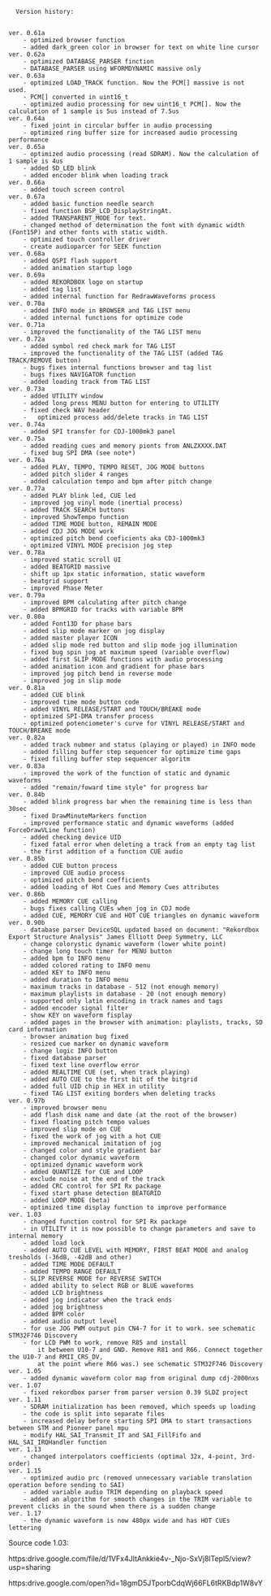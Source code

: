 
      Version history:
      
      
	ver. 0.61a
		- optimized browser function
		- added dark_green color in browser for text on white line cursor 
	ver. 0.62a
		- optimized DATABASE_PARSER finction
		- DATABASE_PARSER using WFORMDYNAMIC massive only 
	ver. 0.63a
		- optimized LOAD_TRACK function. Now the PCM[] massive is not used.
		- PCM[] converted in uint16_t
		- optimized audio processing for new uint16_t PCM[]. Now the calculation of 1 sample is 5us instead of 7.5us 
	ver. 0.64a
		- fixed joint in circular buffer in audio processing
		- optimized ring buffer size for increased audio processing performance
	ver. 0.65a
		- optimized audio processing (read SDRAM). Now the calculation of 1 sample is 4us 
	 	- added SD_LED blink
		- added encoder blink when loading track
	ver. 0.66a
		- added touch screen control
	ver. 0.67a
		- added basic function needle search
		- fixed function BSP_LCD_DisplayStringAt. 
		- added TRANSPARENT_MODE for text. 
		- changed method of determination the font with dynamic width (Font15P) and other fonts with static width.  
		- optimized touch controller driver
		- create audioparcer for SEEK function
	ver. 0.68a
		- added QSPI flash support
		- added animation startup logo
	ver. 0.69a
		- added REKORDBOX logo on startup
		- added tag list 
		- added internal function for RedrawWaveforms process 
	ver. 0.70a
		- added INFO mode in BROWSER and TAG LIST menu
		- added internal functions for optimize code
	ver. 0.71a
		- improved the functionality of the TAG LIST menu
	ver. 0.72a
		- added symbol red check mark for TAG LIST
		- improved the functionality of the TAG LIST (added TAG TRACK/REMOVE button)
		- bugs fixes internal functions browser and tag list
		- bugs fixes NAVIGATOR function
		- added loading track from TAG LIST
	ver. 0.73a
		- added UTILITY window
		- added long press MENU button for entering to UTILITY
		- fixed check WAV header
		-	optimized process add/delete tracks in TAG LIST
	ver. 0.74a
		- added SPI transfer for CDJ-1000mk3 panel
	ver. 0.75a
		- added reading cues and memory pionts from ANLZXXXX.DAT
		- fixed bug SPI DMA (see note*) 
	ver. 0.76a
		- added PLAY, TEMPO, TEMPO RESET, JOG MODE buttons
		- added pitch slider 4 ranges
		- added calculation tempo and bpm after pitch change
	ver. 0.77a
		- added PLAY blink led, CUE led
		- improved jog vinyl mode (inertial process)
		- added TRACK SEARCH buttons
		- improved ShowTempo function
		- added TIME MODE button, REMAIN MODE
		- added CDJ JOG MODE work
		- optimized pitch bend coeficients aka CDJ-1000mk3
		- optimized VINYL MODE precision jog step
	ver. 0.78a
		- improved static scroll UI
		- added BEATGRID massive
		- shift up 1px static information, static waveform 
		- beatgrid support
		- improved Phase Meter
	ver. 0.79a
		- improved BPM calculating after pitch change
		- added BPMGRID for tracks with variable BPM 
	ver. 0.80a
		- added Font13D for phase bars
		- added slip mode marker on jog display
		- added master player ICON
		- added slip mode red button and slip mode jog illumination
		- fixed bug spin jog at maximum speed (variable overflow)
		- added first SLIP MODE functions with audio processing
		- added animation icon and gradient for phase bars
		- improved jog pitch bend in reverse mode
		- improved jog in slip mode
	ver. 0.81a
		- added CUE blink
		- improved time mode button code
		- added VINYL RELEASE/START and TOUCH/BREAKE mode 
		- optimized SPI-DMA transfer process
		- optimized potenciometer's curve for VINYL RELEASE/START and TOUCH/BREAKE mode
	ver. 0.82a
		- added track nubmer and status (playing or played) in INFO mode
		- added filling buffer step sequencer for optimize time gaps
		- fixed filling buffer step sequencer algoritm
	ver. 0.83a
		- improved the work of the function of static and dynamic waveforms
		- added "remain/foward time style" for progress bar
	ver. 0.84b
		- added blink progress bar when the remaining time is less than 30sec
		- fixed DrawMinuteMarkers function
		- improved performance static and dynamic waveforms (added ForceDrawVLine function)
		- added checking device UID 
		- fixed fatal error when deleting a track from an empty tag list
		- the first addition of a function CUE audio
	ver. 0.85b
		- added CUE button process
		- improved CUE audio process
		- optimized pitch bend coefficients
		- added loading of Hot Cues and Memory Cues attributes
	ver. 0.86b
		- added MEMORY CUE calling
		- bugs fixes calling CUEs when jog in CDJ mode
		- added CUE, MEMORY CUE and HOT CUE triangles on dynamic waveform
	ver. 0.90b
		- database parser DeviceSQL updated based on document: "Rekordbox Export Structure Analysis" James Elliott Deep Symmetry, LLC
		- change colorystic dynamic waveform (lower white point)
		- change long touch timer for MENU button
		- added bpm to INFO menu
		- added colored rating to INFO menu
		- added KEY to INFO menu
		- added duration to INFO menu
		- maximum tracks in database - 512 (not enough memory)
		- maximum playlists in database - 20 (not enough memory)
		- supported only latin encoding in track names and tags
		- added encoder signal filter
		- show KEY on waveform fisplay
		- added pages in the browser with animation: playlists, tracks, SD card information
		- browser animation bug fixed
		- resized cue marker on dynamic waveform
		- change logic INFO button
		- fixed database parser
		- fixed text line overflow error
		- added REALTIME CUE (set, when track playing) 			
		- added AUTO CUE to the first bit of the bitgrid
		- added full UID chip in HEX in utility			
		- fixed TAG LIST exiting borders when deleting tracks
	ver. 0.97b
		- improved browser menu
		- add flash disk name and date (at the root of the browser)
		- fixed floating pitch tempo values
		- improved slip mode on CUE
		- fixed the work of jog with a hot CUE
		- improved mechanical imitation of jog
		- changed color and style gradient bar
		- changed color dynamic waveform
		- optimized dynamic waveform work
		- added QUANTIZE for CUE and LOOP
		- exclude noise at the end of the track
		- added CRC control for SPI Rx package
		- fixed start phase detection BEATGRID
		- added LOOP MODE (beta)
		- optimized time display function to improve performance	
	ver. 1.03
		- changed function control for SPI Rx package
		- in UTILITY it is now possible to change parameters and save to internal memory
		- added load lock
		- added AUTO CUE LEVEL with MEMORY, FIRST BEAT MODE and analog tresholds (-36dB, -42dB and other)
		- added TIME MODE DEFAULT 
		- added TEMPO RANGE DEFAULT 
		- SLIP REVERSE MODE for REVERSE SWITCH
		- added ability to select RGB or BLUE waveforms
		- added LCD brightness
		- added jog indicator when the track ends 
		- added jog brightness
		- added BPM color
		- added audio output level
		- for use JOG PWM output pin CN4-7 for it to work. see schematic STM32F746 Discovery
		- for LCD PWM to work, remove R85 and install 
			it between U10-7 and GND. Remove R81 and R66. Connect together the U10-7 and RMII_CRS_DV, 
			at the point where R66 was.) see schematic STM32F746 Discovery
	ver. 1.05
		- added dynamic waveform color map from original dump cdj-2000nxs
	ver. 1.07
		- fixed rekordbox parser from parser version 0.39 SLDZ project
	ver. 1.11 
		- SDRAM initialization has been removed, which speeds up loading
		- the code is split into separate files
		- increased delay before starting SPI DMA to start transactions between STM and Pioneer panel mpu
		- modify HAL_SAI_Transmit_IT and SAI_FillFifo and HAL_SAI_IRQHandler function
	ver. 1.13 
		- changed interpolators coefficients (optimal 32x, 4-point, 3rd-order)
	ver. 1.15 
		- optimized audio prc (removed unnecessary variable translation operation before sending to SAI)
		- added variable audio TRIM depending on playback speed
		- added an algorithm for smooth changes in the TRIM variable to prevent clicks in the sound when there is a sudden change
	ver. 1.17
		- the dynamic waveform is now 480px wide and has HOT CUEs lettering



Source code 1.03:

https:drive.google.com/file/d/1VFx4JItAnkkie4v-_Njo-SxVj8lTepl5/view?usp=sharing



https:drive.google.com/open?id=18gmD5JTporbCdqWj66FL6tRKBdp1W8vY

